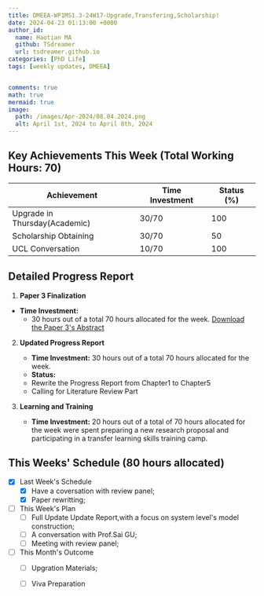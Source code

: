 ```yaml
---
title: DMEEA-WP1MS1.3-24W17-Upgrade,Transfering,Scholarship!
date: 2024-04-23 01:13:00 +0000
author_id:
  name: Haotian MA
  github: TSdreamer
  url: tsdreamer.github.io
categories: [PhD Life]
tags: [weekly updates, DMEEA]


comments: true
math: true
mermaid: true
image:
  path: /images/Apr-2024/08.04.2024.png
  alt: April 1st, 2024 to April 8th, 2024
---
```



## Key Achievements This Week (Total Working Hours: 70)
| Achievement                         | Time Investment | Status (%) |
|-------------------------------------|-----------------|------------|
| Upgrade in Thursday(Academic)       | 30/70           | 100        |
| Scholarship Obtaining               | 30/70           | 50         |
| UCL Conversation                    | 10/70           | 100        |


## Detailed Progress Report
1. **Paper 3 Finalization**
- **Time Investment:** 
  - 30 hours out of a total 70 hours allocated for the week.
    [Download the Paper 3's Abstract](https://drive.google.com/file/d/11FvM3BI-MXhAcI3Kw87pF7rzY-5JV5YM/view?usp=drive_link)

2. **Updated Progress Report**
   - **Time Investment:** 30 hours out of a total 70 hours allocated for the week.
   - **Status:** 
   - Rewrite the Progress Report from Chapter1 to Chapter5
   - Calling for Literature Review Part

3. **Learning and Training**
   - **Time Investment:**  20 hours out of a total of 70 hours allocated for the week were spent preparing a new research proposal and participating in a transfer learning skills training camp.

## This Weeks' Schedule (80 hours allocated)

- [x] Last Week's Schedule
  + [x] Have a coversation with review panel;
  + [x] Paper rewritting;

- [ ] This Week's Plan
  + [ ] Full Update Update Report,with a focus on system level's model construction;
  + [ ] A conversation with Prof.Sai GU;
  + [ ] Meeting with review panel;

- [ ] This Month's Outcome
  + [ ] Upgration Materials;
  + [ ] Viva Preparation



